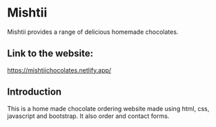 # Mishtii
Mishtii provides a range of delicious homemade chocolates.

## Link to the website:
https://mishtiichocolates.netlify.app/



## Introduction
This is a home made chocolate ordering website made using html, css, javascript and bootstrap. It also order and contact forms.


